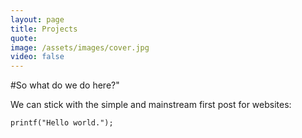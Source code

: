 ```yaml
---
layout: page
title: Projects
quote: 
image: /assets/images/cover.jpg
video: false
---
```


#So what do we do here?"

We can stick with the simple and mainstream first post for websites:

```
printf("Hello world.");
```